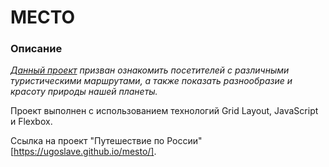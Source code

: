 # МЕСТО 

### Описание 
 

*[Данный проект](https://ugoslave.github.io/mesto/) призван ознакомить посетителей с различными 
туристическими маршрутами, а также показать разнообразие и красоту природы нашей планеты.* 
 
Проект выполнен с использованием технологий Grid Layout, JavaScript и Flexbox. 
 
  
Ссылка на проект "Путешествие по России" [https://ugoslave.github.io/mesto/]. 
